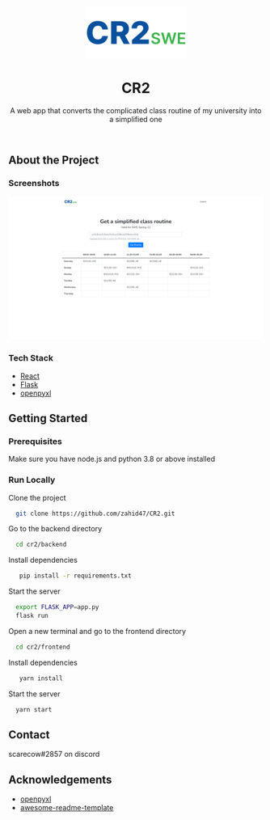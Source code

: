 <div align="center">

  <img src="frontend/public/logo.svg" alt="logo" width="200" height="auto" />
  <h1>CR2</h1>
  
  <p>
    A web app that converts the complicated class routine of my university into a simplified one
  </p>

</div>

<br>

## About the Project

<!-- Screenshots -->

### Screenshots

<div align="center"> 
  <img src="Screenshot.png" alt="screenshot" />
</div>

<!-- TechStack -->

### Tech Stack

<ul>
<li><a href="https://reactjs.org/">React</a></li>
<li><a href="https://flask.palletsprojects.com/">Flask</a></li>
<li><a href="https://openpyxl.readthedocs.io/">openpyxl</a></li>
</ul>

<!-- Getting Started -->

## Getting Started

<!-- Prerequisites -->

### Prerequisites

Make sure you have node.js and python 3.8 or above installed

<!-- Run Locally -->

### Run Locally

Clone the project

```bash
  git clone https://github.com/zahid47/CR2.git
```

Go to the backend directory

```bash
  cd cr2/backend
```

Install dependencies

```bash
   pip install -r requirements.txt
```

Start the server

```bash
  export FLASK_APP=app.py
  flask run
```

Open a new terminal and go to the frontend directory

```bash
  cd cr2/frontend
```

Install dependencies

```bash
   yarn install
```

Start the server

```bash
  yarn start
```

<!-- Contact -->

## Contact

scarecow#2857 on discord

<!-- Acknowledgments -->

## Acknowledgements

- [openpyxl](https://openpyxl.readthedocs.io/en/stable/)
- [awesome-readme-template](https://github.com/Louis3797/awesome-readme-template)
